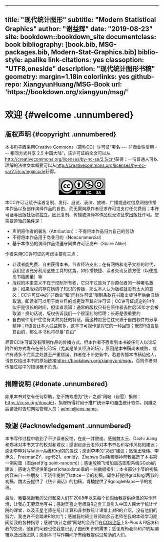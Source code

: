 
--- 
title: "现代统计图形"
subtitle: "Modern Statistical Graphics"
author: "谢益辉"
date: "2019-08-23"
site: bookdown::bookdown_site
documentclass: book
bibliography: [book.bib, MSG-packages.bib, Modern-Stat-Graphics.bib]
biblio-style: apalike
link-citations: yes
classoption: "UTF8,oneside"
description: "现代统计图形书稿"
geometry: margin=1.18in
colorlinks: yes
github-repo: XiangyunHuang/MSG-Book
url: 'https\://bookdown.org/xiangyun/msg/'
---



 

# 欢迎 {#welcome .unnumbered}

## 版权声明 {#copyright .unnumbered}

本书电子版采用Creative Commons（简称CC）许可证“署名 --- 非商业性使用 --- 相同方式共享 2.5 中国大陆”，该许可证的全文可以从<http://creativecommons.org/licenses/by-nc-sa/2.5/cn/>获得；一份普通人可以理解的法律文本概要可以从<http://creativecommons.org/licenses/by-nc-sa/2.5/cn/legalcode>获得。

<a href="http://creativecommons.org/licenses/by-nc-sa/2.5/cn/" target="_blank"><img src="images/cc-by-nc-sa.svg" width="30%" style="display: block; margin: auto;" /></a>

本CC许可证赋予读者复制、发行、展览、表演、放映、广播或通过信息网络传播本作品以及创作演绎作品的自由，而无需向原作者征求许可或支付任何费用；本许可证与出版社版权独立，因此复制、传播或演绎本作品也无须征求出版社许可。您需要遵循的条件是：

- 声明原作者的署名（Attribution）：不得将本作品归为自己的劳动
- 不得将本作品用于商业目的（Noncommercial）
- 基于本作品的演绎作品须遵守同样许可证发布（Share Alike）

作者采用CC许可证的考虑主要有三点：

- 让读者能免费、自由获得本书，节省经济支出；在有网络和电子文档的时代，我们应该充分利用这些工具的优势，如传播快捷、读者交流反馈方便（以便提高书籍质量）等
- 版权的本来意义不在于控制所有权，它只不过是为了对原创者的一种署名激励；如果版权的存在妨碍了知识的传播，那么本人认为版权就没有太大的意义；CC许可证中的“非商业”和“同样许可证”限制条款在书籍出版14年后会自动取消，即读者可以用于商业目的或更改至其它许可证；CC许可证规定的14年似乎是很长的时间，但读者须知：通常的版权只有在原作者去世后50年才会被取消！换句话说，版权告诉我们一个很深刻的哲理：长寿是很重要的
- 自由软件用户往往有某种痴狂的特征，而这种痴狂往往来源于自由软件的分享精神；R语言让本人受益颇多，这本书可视作是对它的一种回馈；既然R语言是自由的，那么本书也将尽量“自由”

尽管CC许可证没有限制作品的传播方式，但本作者不愿看到本书被任何人以论坛附件的方式发布在任何论坛（尤其是某某经济论坛），原因是本书稿尚未成熟，或许有诸多不完善之处甚至严重错误，作者在不断更新中，若要传播本书稿给他人，请仅仅给出本书的原始链接<https://bookdown.org/xiangyun/msg/>，否则作者对传播过程中的错误概不负责。


## 捐赠说明 {#donate .unnumbered}

如果本书对您有任何帮助，您不妨考虑为“统计之都”网站（自愿）捐赠：<https://cosx.org/donate/>，捐赠所得将用于推广统计学和自由统计软件。捐赠之后请及时告知网站管理人员：[admin@cos.name](mailto:admin@cos.name)。


## 致谢 {#acknowledgement .unnumbered}

本书写作过程中收到了不少读者反馈，在此一并致谢。感谢魏太云、Dazhi Jiang和郑冰对本书文字的校对和建议；感谢赵彦云老师对本书书名和写作风格的建议；感谢李皞对写lattice系统和rgl包的提议；感谢李丰的“彩蛋”建议；感谢王晓伟、李承文、FreemanZY、agri521、annidy、Zhanwu
Dai耗费眼神帮我挑选了本书第一例彩蛋（图\@ref(fig:point-random)）；感谢殷腾飞增加动态图形系统GGobi的建议；感谢方莹提供第\@ref(chap:data)章的一些数据指引；本书部分小节的初稿内容来自一些朋友：王晓伟提供了lattice一节的初稿，邱怡轩提供grid和rgl两节的初稿，魏太云提供了《统计词话》的初稿，肖楠提供了RgoogleMaps一节的初稿。

最后，我要感谢我的父母和亲人们在2008年以来每个长假给我提供绝佳的写作环境，让我心无旁骛地写书；感谢吴喜之老师将R这套工具引入中国人民大学统计学院的课堂，以及王星老师在统计计算和非参数统计课堂上对R的介绍，没有他们的努力，我也许不会踏进R的大门；感谢我的硕士导师赵彦云老师在我的本硕学习期间给我的各种指导；感谢“统计之都”网站的会员们在[COS论坛](https://d.cosx.org/)上S-Plus
\& R版块和我的交流，他们的问题也使我意识到了图形知识的需求；感谢周筠老师和卢鸫翔编辑以及出版团队；感谢本书写作期间所有给我提供过帮助的人们。


